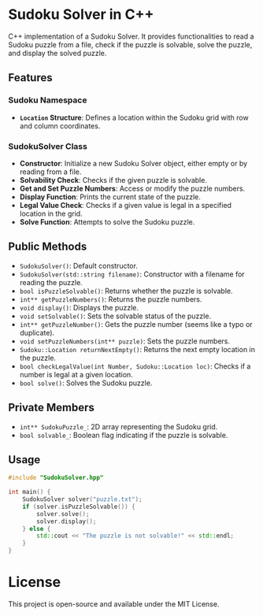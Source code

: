# Sudoku Solver in C++
C++ implementation of a Sudoku Solver. It provides functionalities to read a Sudoku puzzle from a file, check if the puzzle is solvable, solve the puzzle, and display the solved puzzle.

## Features

### Sudoku Namespace
- **`Location` Structure**: Defines a location within the Sudoku grid with row and column coordinates.

### SudokuSolver Class
- **Constructor**: Initialize a new Sudoku Solver object, either empty or by reading from a file.
- **Solvability Check**: Checks if the given puzzle is solvable.
- **Get and Set Puzzle Numbers**: Access or modify the puzzle numbers.
- **Display Function**: Prints the current state of the puzzle.
- **Legal Value Check**: Checks if a given value is legal in a specified location in the grid.
- **Solve Function**: Attempts to solve the Sudoku puzzle.

## Public Methods
- `SudokuSolver()`: Default constructor.
- `SudokuSolver(std::string filename)`: Constructor with a filename for reading the puzzle.
- `bool isPuzzleSolvable()`: Returns whether the puzzle is solvable.
- `int** getPuzzleNumbers()`: Returns the puzzle numbers.
- `void display()`: Displays the puzzle.
- `void setSolvable()`: Sets the solvable status of the puzzle.
- `int** getPuzzleNumber()`: Gets the puzzle number (seems like a typo or duplicate).
- `void setPuzzleNumbers(int** puzzle)`: Sets the puzzle numbers.
- `Sudoku::Location returnNextEmpty()`: Returns the next empty location in the puzzle.
- `bool checkLegalValue(int Number, Sudoku::Location loc)`: Checks if a number is legal at a given location.
- `bool solve()`: Solves the Sudoku puzzle.

## Private Members
- `int** SudokuPuzzle_`: 2D array representing the Sudoku grid.
- `bool solvable_`: Boolean flag indicating if the puzzle is solvable.

## Usage

```cpp
#include "SudokuSolver.hpp"

int main() {
    SudokuSolver solver("puzzle.txt");
    if (solver.isPuzzleSolvable()) {
        solver.solve();
        solver.display();
    } else {
        std::cout << "The puzzle is not solvable!" << std::endl;
    }
}
```
# License
This project is open-source and available under the MIT License.
